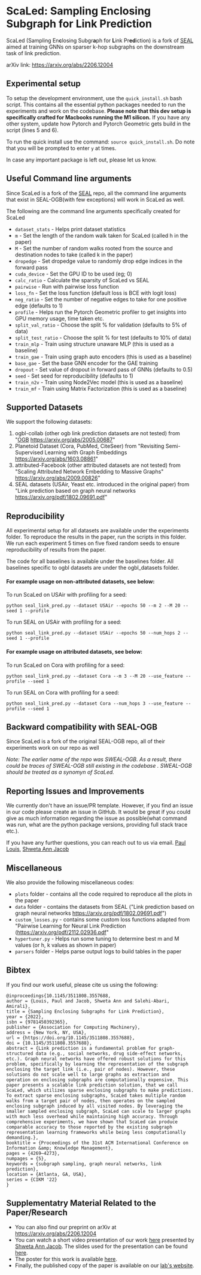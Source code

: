 # ScaLed: Sampling En**c**losing Subgr**a**ph for **L**ink Pr**ed**iction

ScaLed (Sampling En**c**losing Subgr**a**ph for **L**ink Pr**ed**iction) is a fork of [SEAL](https://github.com/facebookresearch/SEAL_OGB) aimed at training GNNs on sparser k-hop subgraphs on the downstream task of link prediction.

arXiv link: https://arxiv.org/abs/2206.12004

## Experimental setup
To setup the development environment, use the `quick_install.sh` bash script. This contains all the essential python packages needed to run the experiments and work on the codebase. **Please note that this dev setup is specifically crafted for Macbooks running the M1 silicon.** If you have any other system, update how Pytorch and Pytorch Geometric gets build in the script (lines 5 and 6).  

To run the quick install use the command: `source quick_install.sh`. Do note that you will be prompted to enter `y` at times.

In case any important package is left out, please let us know. 

## Useful Command line arguments
Since ScaLed is a fork of the [SEAL](https://github.com/facebookresearch/SEAL_OGB) repo, all the command line arguments that exist in SEAL-OGB(with few exceptions) will work in ScaLed as well.

The following are the command line arguments specifically created for ScaLed

- `dataset_stats` - Helps print dataset statistics
- `m` - Set the length of the random walk taken for ScaLed (called h in the paper)
- `M` - Set the number of random walks rooted from the source and destination nodes to take (called k in the paper)
- `dropedge` - Set dropedge value to randomly drop edge indices in the forward pass
- `cuda_device` - Set the GPU ID to be used (eg; 0)
- `calc_ratio` - Calculate the sparsity of ScaLed vs SEAL
- `pairwise` - Run with pairwise loss function
- `loss_fn` - Set the loss function (default loss is BCE with logit loss)
- `neg_ratio` - Set the number of negative edges to take for one positive edge (defaults to 1)
- `profile` - Helps run the Pytorch Geometric profiler to get insights into GPU memory usage, time taken etc.
- `split_val_ratio` - Choose the split % for validation (defaults to 5% of data)
- `split_test_ratio` - Choose the split % for test (defaults to 10% of data)
- `train_mlp` - Train using structure unaware MLP (this is used as a baseline)
- `train_gae` - Train using graph auto encoders (this is used as a baseline) 
- `base_gae` - Set the base GNN encoder for the GAE training
- `dropout` - Set value of dropout in forward pass of GNNs (defaults to 0.5)
- `seed` - Set seed for reproducibility (defaults to 1)
- `train_n2v` - Train using Node2Vec model (this is used as a baseline)
- `train_mf` - Train using Matrix Factorization (this is used as a baseline)

## Supported Datasets
We support the following datasets:
1) ogbl-collab (other ogb link prediction datasets are not tested) from "[OGB](https://ogb.stanford.edu/) https://arxiv.org/abs/2005.00687"
2) Planetoid Dataset (Cora, PubMed, CiteSeer) from "Revisiting Semi-Supervised Learning with Graph Embeddings
    <https://arxiv.org/abs/1603.08861>"
3) attributed-Facebook (other attributed datasets are not tested) from "Scaling Attributed Network Embedding to Massive Graphs"
    <https://arxiv.org/abs/2009.00826>"
4) SEAL datasets (USAir, Yeast etc. introduced in the original paper) from "Link prediction based on graph neural networks https://arxiv.org/pdf/1802.09691.pdf"

## Reproducibility

All experimental setup for all datasets are available under the experiments folder. To reproduce the results in the paper, run the scripts in this folder. We run each experiment 5 times on five fixed random seeds to ensure reproducibility of results from the paper.

The code for all baselines is available under the baselines folder. All baselines specific to ogbl datasets are under the ogbl_datasets folder.

#### For example usage on non-attributed datasets, see below:


To run ScaLed on USAir with profiling for a seed:
```
python seal_link_pred.py --dataset USAir --epochs 50 --m 2 --M 20 --seed 1 --profile
 ```

To run SEAL on USAir with profiling for a seed:
```
python seal_link_pred.py --dataset USAir --epochs 50 --num_hops 2 --seed 1 --profile
 ```

#### For example usage on attributed datasets, see below:


To run ScaLed on Cora with profiling for a seed:
```
python seal_link_pred.py --dataset Cora --m 3 --M 20 --use_feature --profile --seed 1
 ```

To run SEAL on Cora with profiling for a seed:
```
python seal_link_pred.py --dataset Cora --num_hops 3 --use_feature --profile --seed 1
 ```

## Backward compatibility with SEAL-OGB

Since ScaLed is a fork of the original SEAL-OGB repo, all of their experiments work on our repo as well

*Note: The earlier name of the repo was SWEAL-OGB. As a result, there could be traces of SWEAL-OGB still existing in the codebase . SWEAL-OGB should be treated as a synomyn of ScaLed.*


## Reporting Issues and Improvements
We currently don't have an issue/PR template. However, if you find an issue in our code please create an issue in GitHub. It would be great if you could give as much information regarding the issue as possible(what command was run, what are the python package versions, providing full stack trace etc.).  

If you have any further questions, you can reach out to us via email.
[Paul Louis](mailto:paul.louis@ontariotechu.net), [Shweta Ann Jacob](mailto:shweta.jacob@ontariotechu.net)


## Miscellaneous

We also provide the following miscellaneous codes:
- `plots` folder - contains all the code required to reproduce all the plots in the paper
- `data` folder - contains the datasets from SEAL ("Link prediction based on graph neural networks https://arxiv.org/pdf/1802.09691.pdf")
- `custom_losses.py` - contains some custom loss functions adapted from "Pairwise Learning for Neural Link Prediction (https://arxiv.org/pdf/2112.02936.pdf"
- `hypertuner.py` - Helps run some tuning to determine best m and M values (or h, k values as shown in paper)
- `parsers` folder - Helps parse output logs to build tables in the paper

## Bibtex
If you find our work useful, please cite us using the following: 
```
@inproceedings{10.1145/3511808.3557688,
author = {Louis, Paul and Jacob, Shweta Ann and Salehi-Abari, Amirali},
title = {Sampling Enclosing Subgraphs for Link Prediction},
year = {2022},
isbn = {9781450392365},
publisher = {Association for Computing Machinery},
address = {New York, NY, USA},
url = {https://doi.org/10.1145/3511808.3557688},
doi = {10.1145/3511808.3557688},
abstract = {Link prediction is a fundamental problem for graph-structured data (e.g., social networks, drug side-effect networks, etc.). Graph neural networks have offered robust solutions for this problem, specifically by learning the representation of the subgraph enclosing the target link (i.e., pair of nodes). However, these solutions do not scale well to large graphs as extraction and operation on enclosing subgraphs are computationally expensive. This paper presents a scalable link prediction solution, that we call ScaLed, which utilizes sparse enclosing subgraphs to make predictions. To extract sparse enclosing subgraphs, ScaLed takes multiple random walks from a target pair of nodes, then operates on the sampled enclosing subgraph induced by all visited nodes. By leveraging the smaller sampled enclosing subgraph, ScaLed can scale to larger graphs with much less overhead while maintaining high accuracy. Through comprehensive experiments, we have shown that ScaLed can produce comparable accuracy to those reported by the existing subgraph representation learning frameworks while being less computationally demanding.},
booktitle = {Proceedings of the 31st ACM International Conference on Information &amp; Knowledge Management},
pages = {4269–4273},
numpages = {5},
keywords = {subgraph sampling, graph neural networks, link prediction},
location = {Atlanta, GA, USA},
series = {CIKM '22}
}

```

## Supplementatry Material Related to the Paper/Research
- You can also find our preprint on arXiv at https://arxiv.org/abs/2206.12004
- You can watch a short video presentation of our work [here](https://drive.google.com/file/d/1PIgmt5Rw-00_utx74zR91hTuOh9RoaRm/view?usp=sharing) presented by [Shweta Ann Jacob](https://shhs29.github.io/). The slides used for the presentation can be found [here](https://drive.google.com/file/d/1Jpwkcw4dq0ctld6dvkQNfwRhe22dY-H9/view?usp=sharing).
- The poster for this work is available [here](https://drive.google.com/file/d/1hkgEmnyWS6IicrS5EY9C3OQhN_5DzhR3/view?usp=sharing).
- Finally, the published copy of the paper is available on our [lab's website](https://www.sain.ca/publication/abariPDFS/CIKM22.pdf).
